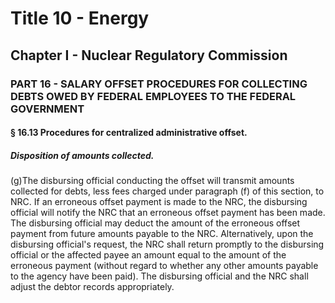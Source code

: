 
# Title 10 - Energy
## Chapter I - Nuclear Regulatory Commission
### PART 16 - SALARY OFFSET PROCEDURES FOR COLLECTING DEBTS OWED BY FEDERAL EMPLOYEES TO THE FEDERAL GOVERNMENT
#### § 16.13 Procedures for centralized administrative offset.
##### Disposition of amounts collected.

(g)The disbursing official conducting the offset will transmit amounts collected for debts, less fees charged under paragraph (f) of this section, to NRC. If an erroneous offset payment is made to the NRC, the disbursing official will notify the NRC that an erroneous offset payment has been made. The disbursing official may deduct the amount of the erroneous offset payment from future amounts payable to the NRC. Alternatively, upon the disbursing official's request, the NRC shall return promptly to the disbursing official or the affected payee an amount equal to the amount of the erroneous payment (without regard to whether any other amounts payable to the agency have been paid). The disbursing official and the NRC shall adjust the debtor records appropriately.
